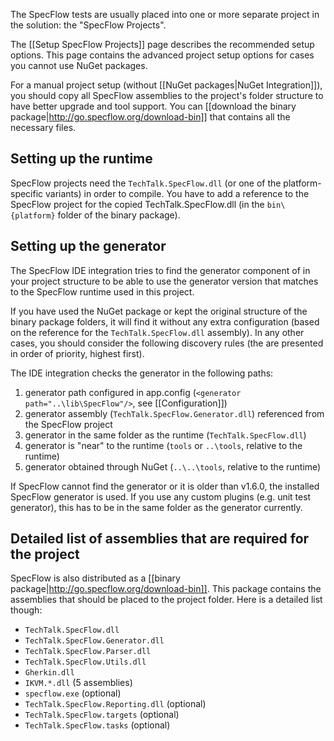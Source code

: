 The SpecFlow tests are usually placed into one or more separate project in the solution: the "SpecFlow Projects". 

The [[Setup SpecFlow Projects]] page describes the recommended setup options. This page contains the advanced project setup options for cases you cannot use NuGet packages.

For a manual project setup (without [[NuGet packages|NuGet Integration]]), you should copy all SpecFlow assemblies to the project's folder structure to have better upgrade and tool support. You can [[download the binary package|http://go.specflow.org/download-bin]] that contains all the necessary files.

## Setting up the runtime

SpecFlow projects need the `TechTalk.SpecFlow.dll` (or one of the platform-specific variants) in order to compile. You have to add a reference to the SpecFlow project for the copied TechTalk.SpecFlow.dll (in the `bin\{platform}` folder of the binary package). 

## Setting up the generator

The SpecFlow IDE integration tries to find the generator component of in your project structure to be able to use the generator version that matches to the SpecFlow runtime used in this project.

If you have used the NuGet package or kept the original structure of the binary package folders, it will find it without any extra configuration (based on the reference for the `TechTalk.SpecFlow.dll` assembly). In any other cases, you should consider the following discovery rules (the are presented in order of priority, highest first).

The IDE  integration checks the generator in the following paths:
 
1. generator path configured in app.config (`<generator path="..\lib\SpecFlow"/>`, see [[Configuration]])
2. generator assembly (`TechTalk.SpecFlow.Generator.dll`) referenced from the SpecFlow project
3. generator in the same folder as the runtime (`TechTalk.SpecFlow.dll`)
4. generator is "near" to the runtime (`tools` or `..\tools`, relative to the runtime)
5. generator obtained through NuGet (`..\..\tools`, relative to the runtime)

If SpecFlow cannot find the generator or it is older than v1.6.0, the installed SpecFlow generator is used. If you use any custom plugins (e.g. unit test generator), this has to be in the same folder as the generator currently.

## Detailed list of assemblies that are required for the project

SpecFlow is also distributed as a [[binary package|http://go.specflow.org/download-bin]]. This package contains the assemblies that should be placed to the project folder. Here is a detailed list though:

* `TechTalk.SpecFlow.dll`
* `TechTalk.SpecFlow.Generator.dll`
* `TechTalk.SpecFlow.Parser.dll`
* `TechTalk.SpecFlow.Utils.dll`
* `Gherkin.dll`
* `IKVM.*.dll` (5 assemblies)
* `specflow.exe` (optional)
* `TechTalk.SpecFlow.Reporting.dll` (optional)
* `TechTalk.SpecFlow.targets` (optional)
* `TechTalk.SpecFlow.tasks` (optional)
